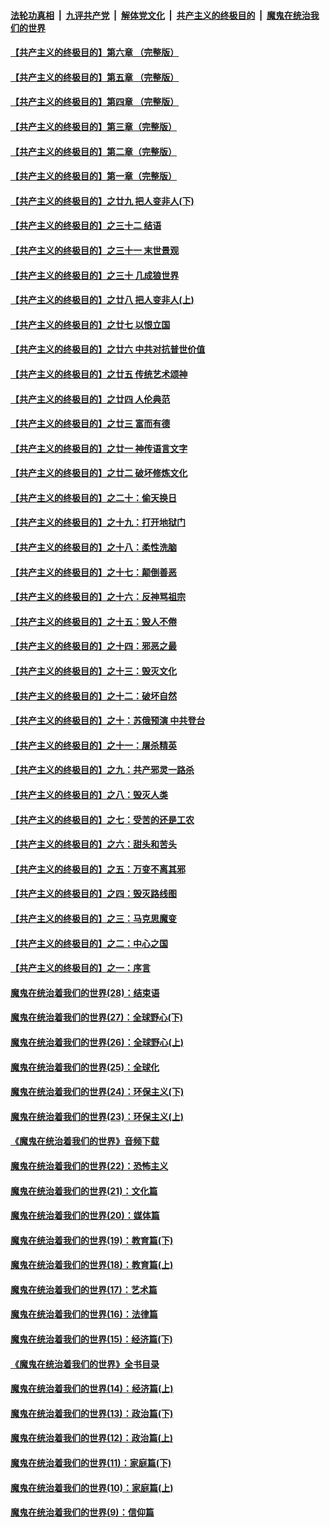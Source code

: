 ####  [法轮功真相](../../../../basic/blob/master/README.md?t=07022231) &nbsp;|&nbsp; [九评共产党](../../../../9ping.md/blob/master/README.md?t=07022231) &nbsp;|&nbsp; [解体党文化](../../../../jtdwh.md/blob/master/README.md?t=07022231)  &nbsp;|&nbsp; [共产主义的终极目的](../../../../gczydzjmd.md/blob/master/README.md?t=07022231) &nbsp;|&nbsp; [魔鬼在统治我们的世界](../../../../mgztzwmdsj.md/blob/master/README.md?t=07022231) 

#### [【共产主义的终极目的】第六章 （完整版）](../pages/nsc422/n11428913.md?t=07022231) 

#### [【共产主义的终极目的】第五章 （完整版）](../pages/nsc422/n11428912.md?t=07022231) 

#### [【共产主义的终极目的】第四章 （完整版）](../pages/nsc422/n11428907.md?t=07022231) 

#### [【共产主义的终极目的】第三章（完整版）](../pages/nsc422/n11428848.md?t=07022231) 

#### [【共产主义的终极目的】第二章（完整版）](../pages/nsc422/n11428831.md?t=07022231) 

#### [【共产主义的终极目的】第一章（完整版）](../pages/nsc422/n11417651.md?t=07022231) 

#### [【共产主义的终极目的】之廿九 把人变非人(下)](../pages/nsc422/n11344140.md?t=07022231) 

#### [【共产主义的终极目的】之三十二 结语](../pages/nsc422/n11360535.md?t=07022231) 

#### [【共产主义的终极目的】之三十一 末世景观](../pages/nsc422/n11351129.md?t=07022231) 

#### [【共产主义的终极目的】之三十 几成狼世界](../pages/nsc422/n11348280.md?t=07022231) 

#### [【共产主义的终极目的】之廿八 把人变非人(上)](../pages/nsc422/n11340492.md?t=07022231) 

#### [【共产主义的终极目的】之廿七 以恨立国](../pages/nsc422/n11336944.md?t=07022231) 

#### [【共产主义的终极目的】之廿六 中共对抗普世价值](../pages/nsc422/n11324785.md?t=07022231) 

#### [【共产主义的终极目的】之廿五 传统艺术颂神](../pages/nsc422/n11296396.md?t=07022231) 

#### [【共产主义的终极目的】之廿四 人伦典范](../pages/nsc422/n11296397.md?t=07022231) 

#### [【共产主义的终极目的】之廿三 富而有德](../pages/nsc422/n11283598.md?t=07022231) 

#### [【共产主义的终极目的】之廿一 神传语言文字](../pages/nsc422/n11263265.md?t=07022231) 

#### [【共产主义的终极目的】之廿二 破坏修炼文化](../pages/nsc422/n11245728.md?t=07022231) 

#### [【共产主义的终极目的】之二十：偷天换日](../pages/nsc422/n11238846.md?t=07022231) 

#### [【共产主义的终极目的】之十九：打开地狱门](../pages/nsc422/n11206376.md?t=07022231) 

#### [【共产主义的终极目的】之十八：柔性洗脑](../pages/nsc422/n11199994.md?t=07022231) 

#### [【共产主义的终极目的】之十七：颠倒善恶](../pages/nsc422/n11179782.md?t=07022231) 

#### [【共产主义的终极目的】之十六：反神骂祖宗](../pages/nsc422/n11166798.md?t=07022231) 

#### [【共产主义的终极目的】之十五：毁人不倦](../pages/nsc422/n11166792.md?t=07022231) 

#### [【共产主义的终极目的】之十四：邪恶之最](../pages/nsc422/n11150249.md?t=07022231) 

#### [【共产主义的终极目的】之十三：毁灭文化](../pages/nsc422/n11135227.md?t=07022231) 

#### [【共产主义的终极目的】之十二：破坏自然](../pages/nsc422/n11135214.md?t=07022231) 

#### [【共产主义的终极目的】之十：苏俄预演 中共登台](../pages/nsc422/n11118424.md?t=07022231) 

#### [【共产主义的终极目的】之十一：屠杀精英](../pages/nsc422/n11118442.md?t=07022231) 

#### [【共产主义的终极目的】之九：共产邪灵一路杀](../pages/nsc422/n11114139.md?t=07022231) 

#### [【共产主义的终极目的】之八：毁灭人类](../pages/nsc422/n11108503.md?t=07022231) 

#### [【共产主义的终极目的】之七：受苦的还是工农](../pages/nsc422/n11101809.md?t=07022231) 

#### [【共产主义的终极目的】之六：甜头和苦头](../pages/nsc422/n11096971.md?t=07022231) 

#### [【共产主义的终极目的】之五：万变不离其邪](../pages/nsc422/n11091285.md?t=07022231) 

#### [【共产主义的终极目的】之四：毁灭路线图](../pages/nsc422/n11086284.md?t=07022231) 

#### [【共产主义的终极目的】之三：马克思魔变](../pages/nsc422/n11061941.md?t=07022231) 

#### [【共产主义的终极目的】之二：中心之国](../pages/nsc422/n11047728.md?t=07022231) 

#### [【共产主义的终极目的】之一：序言](../pages/nsc422/n11086077.md?t=07022231) 

#### [魔鬼在统治着我们的世界(28)：结束语](../pages/nsc422/n10936246.md?t=07022231) 

#### [魔鬼在统治着我们的世界(27)：全球野心(下)](../pages/nsc422/n10928319.md?t=07022231) 

#### [魔鬼在统治着我们的世界(26)：全球野心(上)](../pages/nsc422/n10900318.md?t=07022231) 

#### [魔鬼在统治着我们的世界(25)：全球化](../pages/nsc422/n10788205.md?t=07022231) 

#### [魔鬼在统治着我们的世界(24)：环保主义(下)](../pages/nsc422/n10695307.md?t=07022231) 

#### [魔鬼在统治着我们的世界(23)：环保主义(上)](../pages/nsc422/n10688613.md?t=07022231) 

#### [《魔鬼在统治着我们的世界》音频下载](../pages/nsc422/n10635553.md?t=07022231) 

#### [魔鬼在统治着我们的世界(22)：恐怖主义](../pages/nsc422/n10614727.md?t=07022231) 

#### [魔鬼在统治着我们的世界(21)：文化篇](../pages/nsc422/n10597706.md?t=07022231) 

#### [魔鬼在统治着我们的世界(20)：媒体篇](../pages/nsc422/n10586579.md?t=07022231) 

#### [魔鬼在统治着我们的世界(19)：教育篇(下)](../pages/nsc422/n10564808.md?t=07022231) 

#### [魔鬼在统治着我们的世界(18)：教育篇(上)](../pages/nsc422/n10526970.md?t=07022231) 

#### [魔鬼在统治着我们的世界(17)：艺术篇](../pages/nsc422/n10499093.md?t=07022231) 

#### [魔鬼在统治着我们的世界(16)：法律篇](../pages/nsc422/n10485969.md?t=07022231) 

#### [魔鬼在统治着我们的世界(15)：经济篇(下)](../pages/nsc422/n10469975.md?t=07022231) 

#### [《魔鬼在统治着我们的世界》全书目录](../pages/nsc422/n10464261.md?t=07022231) 

#### [魔鬼在统治着我们的世界(14)：经济篇(上)](../pages/nsc422/n10457370.md?t=07022231) 

#### [魔鬼在统治着我们的世界(13)：政治篇(下)](../pages/nsc422/n10448270.md?t=07022231) 

#### [魔鬼在统治着我们的世界(12)：政治篇(上)](../pages/nsc422/n10444576.md?t=07022231) 

#### [魔鬼在统治着我们的世界(11)：家庭篇(下)](../pages/nsc422/n10440961.md?t=07022231) 

#### [魔鬼在统治着我们的世界(10)：家庭篇(上)](../pages/nsc422/n10435448.md?t=07022231) 

#### [魔鬼在统治着我们的世界(9)：信仰篇](../pages/nsc422/n10432159.md?t=07022231) 

